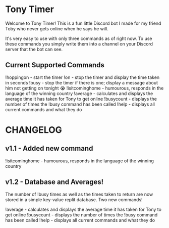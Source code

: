 # Tony Timer


Welcome to Tony Timer! This is a fun little Discord bot I made for my friend Toby who never gets online when he says he will.

It's very easy to use with only three commands as of right now. To use these commands you simply write them into a channel on your Discord server that the bot can see.

Current Supported Commands
--------------------------

!hoppingon - start the timer
!on - stop the timer and display the time taken in seconds
!busy - stop the timer if there is one; display a message about him not getting on tonight 😭
!isitcominghome - humourous, responds in the language of the winning country
!average - calculates and displays the average time it has taken for Tony to get online
!busycount - displays the number of times the !busy command has been called
!help - displays all current commands and what they do

CHANGELOG
=========

v1.1 - Added new command
------------------------

!isitcominghome - humourous, responds in the language of the winning country

v1.2 - Database and Averages!
-----------------------------

The number of !busy times as well as the times taken to return are now stored in a simple key-value replit database. Two new commands!

!average - calculates and displays the average time it has taken for Tony to get online
!busycount - displays the number of times the !busy command has been called
!help - displays all current commands and what they do